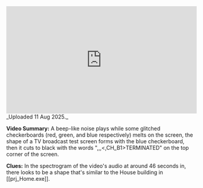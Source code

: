 
<iframe 
  src="https://drive.google.com/file/d/1vsLEpvRGL2Onx14z81NIPbuh7m-wrY72/preview" 
  style="width:100%; aspect-ratio:16/9; border:0;"
  allowfullscreen>
</iframe>
_Uploaded 11 Aug 2025._

**Video Summary:** A beep-like noise plays while some glitched checkerboards (red, green, and blue respectively) melts on the screen, the shape of a TV broadcast test screen forms with the blue checkerboard, then it cuts to black with the words ",,,<,CH_B1>TERMINATED" on the top corner of the screen.

**Clues:** In the spectrogram of the video's audio at around 46 seconds in, there looks to be a shape that's similar to the House building in [[prj_Home.exe]].